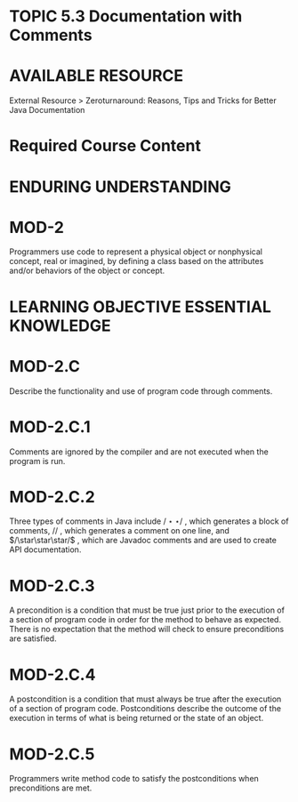 # TOPIC 5.3 Documentation with Comments  

# AVAILABLE RESOURCE  

External Resource $>$ Zeroturnaround: Reasons, Tips and Tricks for Better Java Documentation  

# Required Course Content  

# ENDURING UNDERSTANDING  

# MOD-2  

Programmers use code to represent a physical object or nonphysical concept, real or imagined, by defining a class based on the attributes and/or behaviors of the object or concept.  

# LEARNING OBJECTIVE ESSENTIAL KNOWLEDGE  

# MOD-2.C  

Describe the functionality and use of program code through comments.  

# MOD-2.C.1  

Comments are ignored by the compiler and are not executed when the program is run.  

# MOD-2.C.2  

Three types of comments in Java include $/\star\star/$ , which generates a block of comments, $//$ , which generates a comment on one line, and $/\star\star\star/\$ , which are Javadoc comments and are used to create API documentation.  

# MOD-2.C.3  

A precondition is a condition that must be true just prior to the execution of a section of program code in order for the method to behave as expected. There is no expectation that the method will check to ensure preconditions are satisfied.  

# MOD-2.C.4  

A postcondition is a condition that must always be true after the execution of a section of program code. Postconditions describe the outcome of the execution in terms of what is being returned or the state of an object.  

# MOD-2.C.5  

Programmers write method code to satisfy the postconditions when preconditions are met.